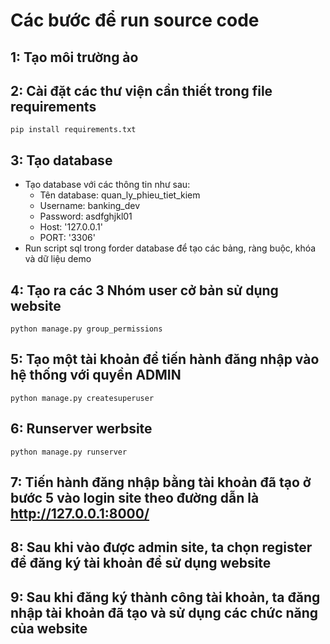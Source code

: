 # Các bước để run source code
## 1: Tạo môi trường ảo
## 2: Cài đặt các thư viện cần thiết trong file requirements 
```
pip install requirements.txt
```
## 3: Tạo database 
- Tạo database với các thông tin như sau:
  - Tên database: quan_ly_phieu_tiet_kiem
  - Username: banking_dev
  - Password: asdfghjkl01
  - Host: '127.0.0.1'
  - PORT: '3306'
- Run script sql trong forder database để tạo các bảng, ràng buộc, khóa và dữ liệu demo
## 4: Tạo ra các 3 Nhóm user cở bản sử dụng website
```
python manage.py group_permissions
```
## 5: Tạo một tài khoản để tiến hành đăng nhập vào hệ thống với quyền ADMIN
```
python manage.py createsuperuser
```
## 6: Runserver werbsite
```
python manage.py runserver
```
## 7: Tiến hành đăng nhập bằng tài khoản đã tạo ở bước 5 vào login site theo đường dẫn là http://127.0.0.1:8000/
## 8: Sau khi vào được admin site, ta chọn register để đăng ký tài khoản để sử dụng website
## 9: Sau khi đăng ký thành công tài khoản, ta đăng nhập tài khoản đã tạo và sử dụng các chức năng của website
